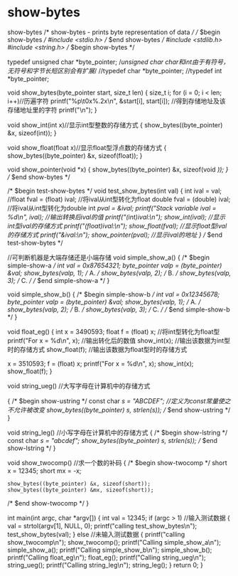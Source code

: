 # show-bytes
show-bytes
/* show-bytes - prints byte representation of data */
/* $begin show-bytes */
#include <stdio.h>
/* $end show-bytes */
#include <stdlib.h>
#include <string.h>
/* $begin show-bytes */

typedef unsigned char *byte_pointer;	/*unsigned char char和int由于有符号，无符号和字节长短区别会有扩展*/
//typedef char *byte_pointer;
//typedef int *byte_pointer;

void show_bytes(byte_pointer start, size_t len) 
{
    size_t i;
    for (i = 0; i < len; i++)//历遍字符
	printf("%p\t0x%.2x\n", &start[i], start[i]); //得到存储地址及该存储地址里的字符
    printf("\n");
}

void show_int(int x)//显示int型整数的存储方式
{
    show_bytes((byte_pointer) &x, sizeof(int)); 
}

void show_float(float x)//显示float型浮点数的存储方式 
{
    show_bytes((byte_pointer) &x, sizeof(float));
}

void show_pointer(void *x) 
{
    show_bytes((byte_pointer) &x, sizeof(void *));
}
/* $end show-bytes */


/* $begin test-show-bytes */
void test_show_bytes(int val)
 {
    int ival = val;
    //float fval = (float) ival;	//将ival从int型转化为float
	double fval = (double) ival;	//将ival从int型转化为double
    int *pval = &ival;
    printf("Stack variable ival = %d\n", ival);	//输出转换后ival的值
    printf("(int)ival:\n");
    show_int(ival);	//显示int型ival的存储方式
    printf("(float)ival:\n");
    show_float(fval);	//显示float型ival的存储方式
    printf("&ival:\n");
    show_pointer(pval);	//显示ival的地址
}
/* $end test-show-bytes */

//可判断机器是大端存储还是小端存储
void simple_show_a()
{
/* $begin simple-show-a */
int val = 0x87654321;
byte_pointer valp = (byte_pointer) &val;
show_bytes(valp, 1); /* A. */
show_bytes(valp, 2); /* B. */
show_bytes(valp, 3); /* C. */
/* $end simple-show-a */
}

void simple_show_b() 
{
/* $begin simple-show-b */
int val = 0x12345678;
byte_pointer valp = (byte_pointer) &val;
show_bytes(valp, 1); /* A. */
show_bytes(valp, 2); /* B. */
show_bytes(valp, 3); /* C. */
/* $end simple-show-b */
}

void float_eg() 
{
  int x = 3490593;
  float f = (float) x;	//将int型转化为float型
  printf("For x = %d\n", x);	//输出转化后的数值
  show_int(x);	//输出该数据为int型时的存储方式
  show_float(f);	//输出该数据为float型时的存储方式

  x = 3510593;
  f = (float) x;
  printf("For x = %d\n", x);
  show_int(x);
  show_float(f);
}

void string_ueg() 	//大写字母在计算机中的存储方式

{
/* $begin show-ustring */
const char *s = "ABCDEF";		//定义为const常量使之不允许被改变
show_bytes((byte_pointer) s, strlen(s)); 
/* $end show-ustring */
}

void string_leg()	//小写字母在计算机中的存储方式 
{
/* $begin show-lstring */
const char *s = "abcdef";
show_bytes((byte_pointer) s, strlen(s)); 
/* $end show-lstring */
}

void show_twocomp() 	//求一个数的补码
{
/* $begin show-twocomp */
    short x = 12345; 
    short mx = -x; 
    
    show_bytes((byte_pointer) &x, sizeof(short)); 
    show_bytes((byte_pointer) &mx, sizeof(short)); 
/* $end show-twocomp */
}

int main(int argc, char *argv[])
{
    int val = 12345;
    if (argc > 1) 	//输入测试数据
    {
        val = strtol(argv[1], NULL, 0);
		printf("calling test_show_bytes\n");
		test_show_bytes(val);
    } 
    else	//未输入测试数据
    {
		printf("calling show_twocomp\n");
		show_twocomp();
		printf("Calling simple_show_a\n");
		simple_show_a();
		printf("Calling simple_show_b\n");
		simple_show_b();
		printf("Calling float_eg\n");
		float_eg();
		printf("Calling string_ueg\n");
		string_ueg();
		printf("Calling string_leg\n");
		string_leg();
    }
    return 0;
}
